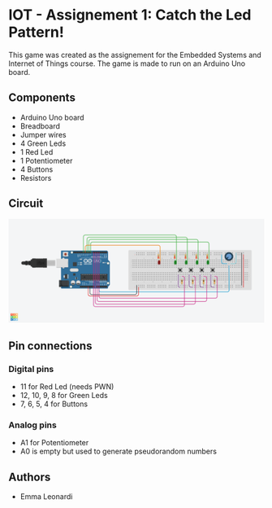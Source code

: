 # IOT - Assignement 1: Catch the Led Pattern!

This game was created as the assignement for the Embedded Systems and Internet of Things course.
The game is made to run on an Arduino Uno board. 

##  Components
- Arduino Uno board
- Breadboard
- Jumper wires
- 4 Green Leds
- 1 Red Led
- 1 Potentiometer
- 4 Buttons
- Resistors

## Circuit
![Circuit schema](https://github.com/EmmaLeonardi/IOT-Assignment1/blob/main/Assignement1_image.png?raw=true)

## Pin connections
### Digital pins
- 11 for Red Led (needs PWN)
- 12, 10, 9, 8 for Green Leds
- 7, 6, 5, 4 for Buttons

### Analog pins
- A1 for Potentiometer
- A0 is empty but used to generate pseudorandom numbers

## Authors
- Emma Leonardi